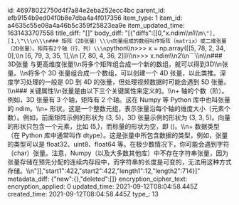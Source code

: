 id: 46978022750d4f7a84e2eba252ecc4bc
parent_id: efb9154b9ed04f0b8e7dba4a4f017356
item_type: 1
item_id: a4635c55e08a4a46b5c359f25823ea9e
item_updated_time: 1631433707558
title_diff: "[]"
body_diff: "[{\"diffs\":[[0,\"x.ndim\\\n1\\\n```\"],[1,\"\\\n\\\n### 矩阵（2D张量）\\\n向量组成的数组叫作矩阵（matrix）或二维张量（2D张量）。矩阵有2个轴（行、列）\\\n```python\\\n>>> x = np.array([[5, 78, 2, 34, 0],\\\n                  [6, 79, 3, 35, 1],\\\n                  [7, 80, 4, 36, 2]])\\\n>>> x.ndim\\\n2\\\n```\\\n\\\n### 3D张量 与更高维度张量\\\n将多个矩阵组合成一个新的数组，就可以得到3D\\\n张量。\\\n将多个 3D 张量组合成一个数组，可以创建一个 4D 张量，以此类推。深度学习处理的一般是 0D 到 4D 的张量，但处理视频数据时可能会遇到 5D 张量。\\\n### 关键属性\\\n张量是由以下三个关键属性来定义的。\\\n+ 轴的个数（阶）。例如，3D 张量有 3 个轴，矩阵有 2 个轴。这在 Numpy 等 Python 库中也叫张量的 ndim。\\\n+ 形状。这是一个整数元组，表示张量沿每个轴的维度大小（元素个数）。例如，前面矩阵示例的形状为 (3, 5)，3D 张量示例的形状为 (3, 3, 5)。向量的形状只包含一个元素，比如 (5,)，而标量的形状为空，即 ()。\\\n+ 数据类型（在 Python 库中通常叫作 dtype）。这是张量中所包含数据的类型，例如，张量的类型可以是 float32、uint8、float64 等。在极少数情况下，你可能会遇到字符（char）张量。注意，Numpy（以及大多数其他库）中不存在字符串张量，因为张量存储在预先分配的连续内存段中，而字符串的长度是可变的，无法用这种方式存储。\\\n\"]],\"start1\":422,\"start2\":422,\"length1\":12,\"length2\":714}]"
metadata_diff: {"new":{},"deleted":[]}
encryption_cipher_text: 
encryption_applied: 0
updated_time: 2021-09-12T08:04:58.445Z
created_time: 2021-09-12T08:04:58.445Z
type_: 13